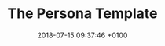 ---
date: 2018-07-15 09:37:46 +0100
title: "The Persona Template"
description: "The template captures the persona’s picture and name; the persona’s details including demographics, lifestyle, and job-related information; and the persona’s goal: the benefits to be achieved or the problems to be solved, and the reason why the persona would want to use or purchase the product."
category:
- Customer discovery
- Personas
link: 'https://www.romanpichler.com/tools/the-persona-template/'
site: Roman Pichler
type: Resource

---